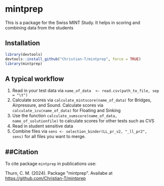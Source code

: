 # mintprep
This is a package for the Swiss MINT Study. It helps in scoring and combining data from the students


## Installation
``` r
library(devtools)
devtools::install_github("Christian-T/mintprep", force = TRUE)
library(mintprep)
```

## A typical workflow

1. Read in your test data via `name_of_data  <- read.csv(path_to_file, sep = "\t")`
2. Calculate scores via `calculate_mintscore(name_of_data)` for Bridges, Airpressure, and Sound. Calculate scores via `calculate_icu(name_of_data)` for Floating and Sinking
3. Use the function `calculate_sumscore(name_of_data, name_of_solutionfile)` to calculate scores for other tests such as CVS
4. Read in student sensitive data
5. Combine files via `sens <- selection_binder(LL_pr_v2, "_ll_pr2", sens)`
for all files you want to merge. 


##Citation
--------

To cite package `mintprep` in publications use:

Thurn, C. M. (2024). Package "mintprep". Availabe at https://github.com/Christian-T/mintprep
